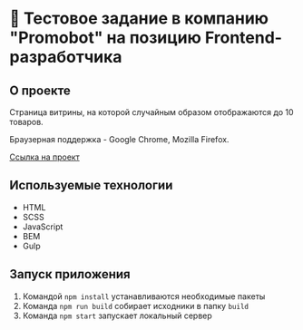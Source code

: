 # 🤖 Тестовое задание в компанию "Promobot" на позицию Frontend-разработчика

## О проекте
Страница витрины, на которой случайным образом отображаются до 10 товаров.

Браузерная поддержка - Google Chrome, Mozilla Firefox.

[Ссылка на проект](https://pavelnyukalo.github.io/promobot-test/build/)

## Используемые технологии
* HTML
* SCSS
* JavaScript
* BEM
* Gulp

## Запуск приложения
1. Командой `npm install` устанавливаются необходимые пакеты
2. Команда `npm run build` собирает исходники в папку `build`
3. Команда `npm start` запускает локальный сервер
